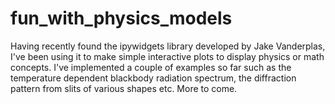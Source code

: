 fun_with_physics_models
=======================

Having recently found the ipywidgets library developed by Jake Vanderplas, I've been using it to make simple interactive plots to display physics or math concepts. I've implemented a couple of examples so far such as the temperature dependent blackbody radiation spectrum, the diffraction pattern from slits of various shapes etc. More to come.
